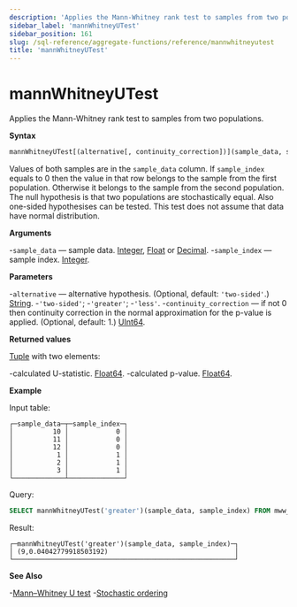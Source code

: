 ```yaml
---
description: 'Applies the Mann-Whitney rank test to samples from two populations.'
sidebar_label: 'mannWhitneyUTest'
sidebar_position: 161
slug: /sql-reference/aggregate-functions/reference/mannwhitneyutest
title: 'mannWhitneyUTest'
---
```


# mannWhitneyUTest

Applies the Mann-Whitney rank test to samples from two populations.

**Syntax**

```sql
mannWhitneyUTest[(alternative[, continuity_correction])](sample_data, sample_index)
```

Values of both samples are in the `sample_data` column. If `sample_index` equals to 0 then the value in that row belongs to the sample from the first population. Otherwise it belongs to the sample from the second population.
The null hypothesis is that two populations are stochastically equal. Also one-sided hypothesises can be tested. This test does not assume that data have normal distribution.

**Arguments**

-`sample_data` — sample data. [Integer](../../../sql-reference/data-types/int-uint.md), [Float](../../../sql-reference/data-types/float.md) or [Decimal](../../../sql-reference/data-types/decimal.md).
-`sample_index` — sample index. [Integer](../../../sql-reference/data-types/int-uint.md).

**Parameters**

-`alternative` — alternative hypothesis. (Optional, default: `'two-sided'`.) [String](../../../sql-reference/data-types/string.md).
-`'two-sided'`;
-`'greater'`;
-`'less'`.
-`continuity_correction` — if not 0 then continuity correction in the normal approximation for the p-value is applied. (Optional, default: 1.) [UInt64](../../../sql-reference/data-types/int-uint.md).

**Returned values**

[Tuple](../../../sql-reference/data-types/tuple.md) with two elements:

-calculated U-statistic. [Float64](../../../sql-reference/data-types/float.md).
-calculated p-value. [Float64](../../../sql-reference/data-types/float.md).

**Example**

Input table:

```text
┌─sample_data─┬─sample_index─┐
│          10 │            0 │
│          11 │            0 │
│          12 │            0 │
│           1 │            1 │
│           2 │            1 │
│           3 │            1 │
└─────────────┴──────────────┘
```

Query:

```sql
SELECT mannWhitneyUTest('greater')(sample_data, sample_index) FROM mww_ttest;
```

Result:

```text
┌─mannWhitneyUTest('greater')(sample_data, sample_index)─┐
│ (9,0.04042779918503192)                                │
└────────────────────────────────────────────────────────┘
```

**See Also**

-[Mann–Whitney U test](https://en.wikipedia.org/wiki/Mann%E2%80%93Whitney_U_test)
-[Stochastic ordering](https://en.wikipedia.org/wiki/Stochastic_ordering)
